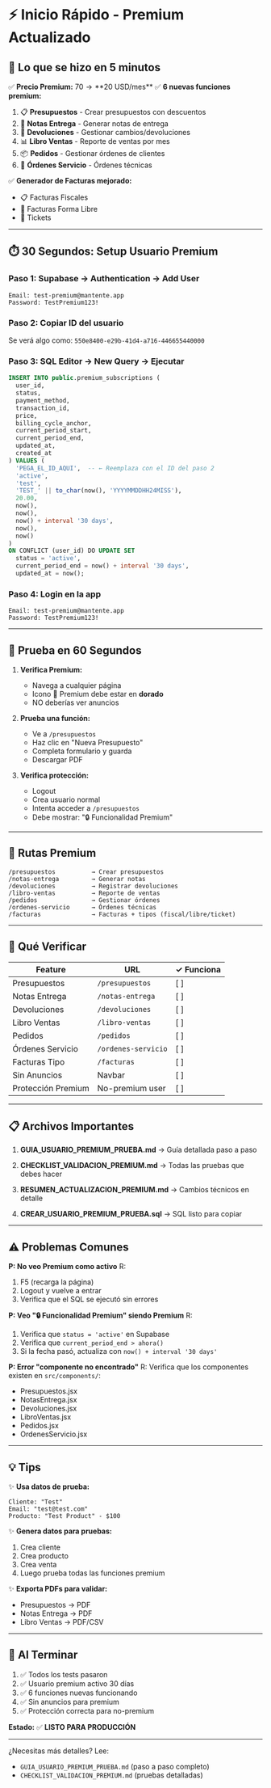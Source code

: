 # ⚡ Inicio Rápido - Premium Actualizado

## 🚀 Lo que se hizo en 5 minutos

✅ **Precio Premium:** $70 → **$20 USD/mes**
✅ **6 nuevas funciones premium:**
1. 📋 **Presupuestos** - Crear presupuestos con descuentos
2. 📝 **Notas Entrega** - Generar notas de entrega
3. 🔄 **Devoluciones** - Gestionar cambios/devoluciones
4. 📊 **Libro Ventas** - Reporte de ventas por mes
5. 📦 **Pedidos** - Gestionar órdenes de clientes
6. 🔧 **Órdenes Servicio** - Órdenes técnicas

✅ **Generador de Facturas mejorado:**
- 📋 Facturas Fiscales
- 📝 Facturas Forma Libre  
- 🧾 Tickets

---

## ⏱️ 30 Segundos: Setup Usuario Premium

### Paso 1: Supabase → Authentication → Add User
```
Email: test-premium@mantente.app
Password: TestPremium123!
```

### Paso 2: Copiar ID del usuario
Se verá algo como: `550e8400-e29b-41d4-a716-446655440000`

### Paso 3: SQL Editor → New Query → Ejecutar
```sql
INSERT INTO public.premium_subscriptions (
  user_id,
  status,
  payment_method,
  transaction_id,
  price,
  billing_cycle_anchor,
  current_period_start,
  current_period_end,
  updated_at,
  created_at
) VALUES (
  'PEGA_EL_ID_AQUI',  -- ← Reemplaza con el ID del paso 2
  'active',
  'test',
  'TEST_' || to_char(now(), 'YYYYMMDDHH24MISS'),
  20.00,
  now(),
  now(),
  now() + interval '30 days',
  now(),
  now()
)
ON CONFLICT (user_id) DO UPDATE SET
  status = 'active',
  current_period_end = now() + interval '30 days',
  updated_at = now();
```

### Paso 4: Login en la app
```
Email: test-premium@mantente.app
Password: TestPremium123!
```

---

## 🧪 Prueba en 60 Segundos

1. **Verifica Premium:**
   - Navega a cualquier página
   - Icono 👑 Premium debe estar en **dorado**
   - NO deberías ver anuncios

2. **Prueba una función:**
   - Ve a `/presupuestos`
   - Haz clic en "Nueva Presupuesto"
   - Completa formulario y guarda
   - Descargar PDF

3. **Verifica protección:**
   - Logout
   - Crea usuario normal
   - Intenta acceder a `/presupuestos`
   - Debe mostrar: "🔒 Funcionalidad Premium"

---

## 📍 Rutas Premium

```
/presupuestos          → Crear presupuestos
/notas-entrega         → Generar notas
/devoluciones          → Registrar devoluciones
/libro-ventas          → Reporte de ventas
/pedidos               → Gestionar órdenes
/ordenes-servicio      → Órdenes técnicas
/facturas              → Facturas + tipos (fiscal/libre/ticket)
```

---

## 🎯 Qué Verificar

| Feature | URL | ✓ Funciona |
|---------|-----|-----------|
| Presupuestos | `/presupuestos` | [ ] |
| Notas Entrega | `/notas-entrega` | [ ] |
| Devoluciones | `/devoluciones` | [ ] |
| Libro Ventas | `/libro-ventas` | [ ] |
| Pedidos | `/pedidos` | [ ] |
| Órdenes Servicio | `/ordenes-servicio` | [ ] |
| Facturas Tipo | `/facturas` | [ ] |
| Sin Anuncios | Navbar | [ ] |
| Protección Premium | No-premium user | [ ] |

---

## 📋 Archivos Importantes

1. **GUIA_USUARIO_PREMIUM_PRUEBA.md** 
   → Guía detallada paso a paso

2. **CHECKLIST_VALIDACION_PREMIUM.md**
   → Todas las pruebas que debes hacer

3. **RESUMEN_ACTUALIZACION_PREMIUM.md**
   → Cambios técnicos en detalle

4. **CREAR_USUARIO_PREMIUM_PRUEBA.sql**
   → SQL listo para copiar

---

## ⚠️ Problemas Comunes

**P: No veo Premium como activo**
R: 
1. F5 (recarga la página)
2. Logout y vuelve a entrar
3. Verifica que el SQL se ejecutó sin errores

**P: Veo "🔒 Funcionalidad Premium" siendo Premium**
R:
1. Verifica que `status = 'active'` en Supabase
2. Verifica que `current_period_end > ahora()`
3. Si la fecha pasó, actualiza con `now() + interval '30 days'`

**P: Error "componente no encontrado"**
R: Verifica que los componentes existen en `src/components/`:
- Presupuestos.jsx
- NotasEntrega.jsx
- Devoluciones.jsx
- LibroVentas.jsx
- Pedidos.jsx
- OrdenesServicio.jsx

---

## 💡 Tips

✨ **Usa datos de prueba:**
```
Cliente: "Test"
Email: "test@test.com"
Producto: "Test Product" - $100
```

✨ **Genera datos para pruebas:**
1. Crea cliente
2. Crea producto  
3. Crea venta
4. Luego prueba todas las funciones premium

✨ **Exporta PDFs para validar:**
- Presupuestos → PDF
- Notas Entrega → PDF
- Libro Ventas → PDF/CSV

---

## 🎉 Al Terminar

1. ✅ Todos los tests pasaron
2. ✅ Usuario premium activo 30 días
3. ✅ 6 funciones nuevas funcionando
4. ✅ Sin anuncios para premium
5. ✅ Protección correcta para no-premium

**Estado:** ✅ **LISTO PARA PRODUCCIÓN**

---

¿Necesitas más detalles? Lee:
- `GUIA_USUARIO_PREMIUM_PRUEBA.md` (paso a paso completo)
- `CHECKLIST_VALIDACION_PREMIUM.md` (pruebas detalladas)